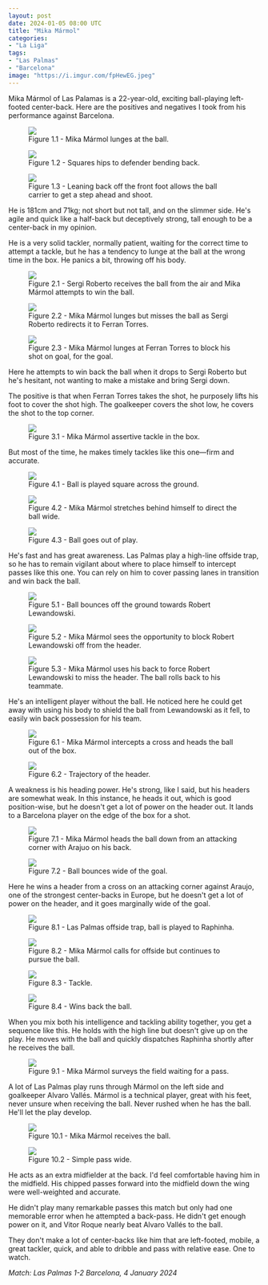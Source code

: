 ```yaml
---
layout: post
date: 2024-01-05 08:00 UTC
title: "Mika Mármol"
categories:
- "La Liga"
tags:
- "Las Palmas"
- "Barcelona"
image: "https://i.imgur.com/fpHewEG.jpeg"
---
```


Mika Mármol of Las Palamas is a 22-year-old, exciting ball-playing left-footed center-back. Here are the positives and negatives I took from his performance against Barcelona.

<!---more--->

<figure>
    <img src="https://i.imgur.com/7NmGRsI.jpeg">
    <figcaption>Figure 1.1 - Mika Mármol lunges at the ball.</figcaption>
</figure> 

<figure>
    <img src="https://i.imgur.com/SnBdfMm.jpeg">
    <figcaption>Figure 1.2 - Squares hips to defender bending back.</figcaption>
</figure> 

<figure>
    <img src="https://i.imgur.com/afPWm3t.jpeg">
    <figcaption>Figure 1.3 - Leaning back off the front foot allows the ball carrier to get a step ahead and shoot.</figcaption>
</figure> 

He is 181cm and 71kg; not short but not tall, and on the slimmer side. He's agile and quick like a half-back but deceptively strong, tall enough to be a center-back in my opinion.

He is a very solid tackler, normally patient, waiting for the correct time to attempt a tackle, but he has a tendency to lunge at the ball at the wrong time in the box. He panics a bit, throwing off his body.

<figure>
    <img src="https://i.imgur.com/rrCSYOI.jpeg">
    <figcaption>Figure 2.1 - Sergi Roberto receives the ball from the air and Mika Mármol attempts to win the ball.</figcaption>
</figure> 

<figure>
    <img src="https://i.imgur.com/ClOrI36.jpeg">
    <figcaption>Figure 2.2 - Mika Mármol lunges but misses the ball as Sergi Roberto redirects it to Ferran Torres.</figcaption>
</figure>

<figure>
    <img src="https://i.imgur.com/52LKZUr.jpeg">
    <figcaption>Figure 2.3 - Mika Mármol lunges at Ferran Torres to block his shot on goal, for the goal.</figcaption>
</figure> 

Here he attempts to win back the ball when it drops to Sergi Roberto but he's hesitant, not wanting to make a mistake and bring Sergi down.

The positive is that when Ferran Torres takes the shot, he purposely lifts his foot to cover the shot high. The goalkeeper covers the shot low, he covers the shot to the top corner.

<figure>
    <img src="https://i.imgur.com/Fd1Hmvm.jpeg">
    <figcaption>Figure 3.1 - Mika Mármol assertive tackle in the box.</figcaption>
</figure>  

But most of the time, he makes timely tackles like this one—firm and accurate.

<figure>
    <img src="https://i.imgur.com/HAfdx51.jpeg">
    <figcaption>Figure 4.1 - Ball is played square across the ground.</figcaption>
</figure> 

<figure>
    <img src="https://i.imgur.com/fpHewEG.jpeg">
    <figcaption>Figure 4.2 - Mika Mármol stretches behind himself to direct the ball wide.</figcaption>
</figure> 

<figure>
    <img src="https://i.imgur.com/mzeysKg.jpeg">
    <figcaption>Figure 4.3 - Ball goes out of play.</figcaption>
</figure> 

He's fast and has great awareness. Las Palmas play a high-line offside trap, so he has to remain vigilant about where to place himself to intercept passes like this one. You can rely on him to cover passing lanes in transition and win back the ball.

<figure>
    <img src="https://i.imgur.com/tjTPpcq.jpeg">
    <figcaption>Figure 5.1 - Ball bounces off the ground towards Robert Lewandowski.</figcaption>
</figure> 

<figure>
    <img src="https://i.imgur.com/AIKyWgK.jpeg">
    <figcaption>Figure 5.2 - Mika Mármol sees the opportunity to block Robert Lewandowski off from the header.</figcaption>
</figure> 

<figure>
    <img src="https://i.imgur.com/hjK0i8w.jpeg">
    <figcaption>Figure 5.3 - Mika Mármol uses his back to force Robert Lewandowski to miss the header. The ball rolls back to his teammate.</figcaption>
</figure> 

He's an intelligent player without the ball. He noticed here he could get away with using his body to shield the ball from Lewandowski as it fell, to easily win back possession for his team.

<figure>
    <img src="https://i.imgur.com/sD3xISd.jpeg">
    <figcaption>Figure 6.1 - Mika Mármol intercepts a cross and heads the ball out of the box.</figcaption>
</figure> 

<figure>
    <img src="https://i.imgur.com/U8AzkYn.jpeg">
    <figcaption>Figure 6.2 - Trajectory of the header.</figcaption>
</figure> 

A weakness is his heading power. He's strong, like I said, but his headers are somewhat weak. In this instance, he heads it out, which is good position-wise, but he doesn't get a lot of power on the header out. It lands to a Barcelona player on the edge of the box for a shot.

<figure>
    <img src="https://i.imgur.com/MrqpSur.jpeg">
    <figcaption>Figure 7.1 - Mika Mármol heads the ball down from an attacking corner with Arajuo on his back.</figcaption>
</figure> 

<figure>
    <img src="https://i.imgur.com/UqzBlY2.jpeg">
    <figcaption>Figure 7.2 - Ball bounces wide of the goal.</figcaption>
</figure> 

Here he wins a header from a cross on an attacking corner against Araujo, one of the strongest center-backs in Europe, but he doesn't get a lot of power on the header, and it goes marginally wide of the goal.

<figure>
    <img src="https://i.imgur.com/iD6uIJ9.jpeg">
    <figcaption>Figure 8.1 - Las Palmas offside trap, ball is played to Raphinha.</figcaption>
</figure> 

<figure>
    <img src="https://i.imgur.com/5xSfFC4.jpeg">
    <figcaption>Figure 8.2 - Mika Mármol calls for offside but continues to pursue the ball.</figcaption>
</figure> 

<figure>
    <img src="https://i.imgur.com/UVvnz4Y.jpeg">
    <figcaption>Figure 8.3 - Tackle.</figcaption>
</figure> 

<figure>
    <img src="https://i.imgur.com/nH6mX2Q.jpeg">
    <figcaption>Figure 8.4 - Wins back the ball.</figcaption>
</figure> 

When you mix both his intelligence and tackling ability together, you get a sequence like this. He holds with the high line but doesn't give up on the play. He moves with the ball and quickly dispatches Raphinha shortly after he receives the ball.

<figure>
    <img src="https://i.imgur.com/vyqoxXJ.jpeg">
    <figcaption>Figure 9.1 - Mika Mármol surveys the field waiting for a pass.</figcaption>
</figure> 

A lot of Las Palmas play runs through Mármol on the left side and goalkeeper Alvaro Vallés. Mármol is a technical player, great with his feet, never unsure when receiving the ball. Never rushed when he has the ball. He'll let the play develop.

<figure>
    <img src="https://i.imgur.com/HjZMFjc.jpeg">
    <figcaption>Figure 10.1 - Mika Mármol receives the ball.</figcaption>
</figure> 

<figure>
    <img src="https://i.imgur.com/gDG38Iu.jpeg">
    <figcaption>Figure 10.2 - Simple pass wide.</figcaption>
</figure> 

He acts as an extra midfielder at the back. I'd feel comfortable having him in the midfield. His chipped passes forward into the midfield down the wing were well-weighted and accurate.

He didn't play many remarkable passes this match but only had one memorable error when he attempted a back-pass. He didn't get enough power on it, and Vitor Roque nearly beat Alvaro Vallés to the ball.

They don't make a lot of center-backs like him that are left-footed, mobile, a great tackler, quick, and able to dribble and pass with relative ease. One to watch.

*Match: Las Palmas 1-2 Barcelona, 4 January 2024*